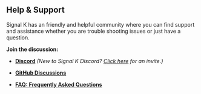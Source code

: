 ## Help & Support

Signal K has an friendly and helpful community where you can find support and assistance whether you are trouble shooting issues or just have a question.


**Join the discussion:**

- [**Discord**](https://discord.com/channels/1170433917761892493/1170433918592368684) _(New to Signal K Discord? [Click here](https://discord.gg/uuZrwz4dCS) for an invite.)_

- [**GitHub Discussions**](https://github.com/SignalK/signalk/discussions/)


- [**FAQ: Frequently Asked Questions**](https://github.com/SignalK/signalk-server/wiki/FAQ:-Frequently-Asked-Questions)
